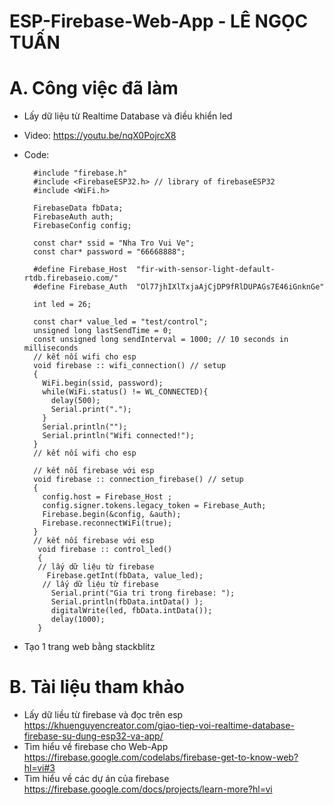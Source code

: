 # ESP-Firebase-Web-App - LÊ NGỌC TUẤN
# A. Công việc đã làm
- Lấy dữ liệu từ Realtime Database và điều khiển led
- Video: https://youtu.be/nqX0PojrcX8
- Code: 
	
		#include "firebase.h"
		#include <FirebaseESP32.h> // library of firebaseESP32
		#include <WiFi.h>

		FirebaseData fbData;
		FirebaseAuth auth;
		FirebaseConfig config;

		const char* ssid = "Nha Tro Vui Ve";
		const char* password = "66668888";

		#define Firebase_Host  "fir-with-sensor-light-default-rtdb.firebaseio.com/"
		#define Firebase_Auth  "Ol77jhIXlTxjaAjCjDP9fRlDUPAGs7E46iGnknGe"

		int led = 26;

		const char* value_led = "test/control";
		unsigned long lastSendTime = 0;
		const unsigned long sendInterval = 1000; // 10 seconds in milliseconds
		// kết nối wifi cho esp
		void firebase :: wifi_connection() // setup
		{
		  WiFi.begin(ssid, password);
		  while(WiFi.status() != WL_CONNECTED){
			delay(500);
			Serial.print(".");
		  }
		  Serial.println("");
		  Serial.println("Wifi connected!");
		}
		// kết nối wifi cho esp
		
		// kết nối firebase với esp
		void firebase :: connection_firebase() // setup
		{
		  config.host = Firebase_Host ;
		  config.signer.tokens.legacy_token = Firebase_Auth;
		  Firebase.begin(&config, &auth);
		  Firebase.reconnectWiFi(true);
		}
		// kết nối firebase với esp
		 void firebase :: control_led()
		 {
		 // lấy dữ liệu từ firebase
		   Firebase.getInt(fbData, value_led);
		  // lấy dữ liệu từ firebase
			Serial.print("Gia tri trong firebase: ");
			Serial.println(fbData.intData() );
			digitalWrite(led, fbData.intData());
			delay(1000);
		 }
- Tạo 1 trang web bằng stackblitz
# B. Tài liệu tham khảo
- Lấy dữ liều từ firebase và đọc trên esp
https://khuenguyencreator.com/giao-tiep-voi-realtime-database-firebase-su-dung-esp32-va-app/
- Tìm hiểu về firebase cho Web-App
https://firebase.google.com/codelabs/firebase-get-to-know-web?hl=vi#3
- Tìm hiểu về các dự án của firebase 
https://firebase.google.com/docs/projects/learn-more?hl=vi